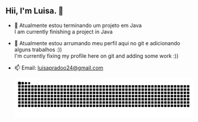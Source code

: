 ## Hii, I'm Luisa. 👋

- 🔭 Atualmente estou terminando um projeto em Java<br>
      I am currently finishing a project in Java
  
- 🌱 Atualmente estou arrumando meu perfil aqui no git e adicionando alguns trabalhos :)) <br>
      I'm currently fixing my profile here on git and adding some work :))
  
- 📫 Email: luisapradoo24@gmail.com


  <picture align="center">
  <source media="(prefers-color-scheme: dark)" srcset="https://raw.githubusercontent.com/lluisaps/lluisaps/output/github-contribution-grid-snake-dark.svg">
  <source media="(prefers-color-scheme: light)" srcset="https://raw.githubusercontent.com/lluisaps/lluisaps/output/github-contribution-grid-snake-dark.svg">
  <img align="center" alt="github contribution grid snake animation" src="https://raw.githubusercontent.com/lluisaps/lluisaps/output/github-contribution-grid-snake.svg">
</picture>
